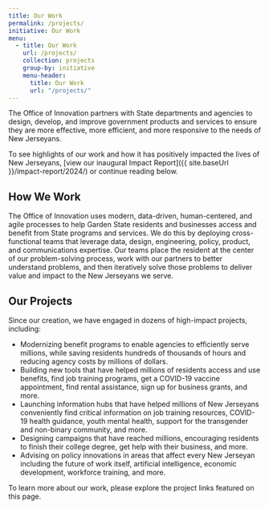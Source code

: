 ```yaml
---
title: Our Work
permalink: /projects/
initiative: Our Work
menu:
  - title: Our Work
    url: /projects/
    collection: projects
    group-by: initiative
    menu-header:
      title: Our Work
      url: "/projects/"
---
```


<p class="usa-intro">The Office of Innovation partners with State departments and agencies to design, develop, and improve government products and services to ensure they are more effective, more efficient, and more responsive to the needs of New Jerseyans.
</p>

To see highlights of our work and how it has positively impacted the lives of New Jerseyans, [view our inaugural Impact Report]({{ site.baseUrl }}/impact-report/2024/) or continue reading below.

## How We Work

The Office of Innovation uses modern, data-driven, human-centered, and agile processes to help Garden State residents and businesses access and benefit from State programs and services. We do this by deploying cross-functional teams that leverage data, design, engineering, policy, product, and communications expertise. Our teams place the resident at the center of our problem-solving process, work with our partners to better understand problems, and then iteratively solve those problems to deliver value and impact to the New Jerseyans we serve.

## Our Projects

Since our creation, we have engaged in dozens of high-impact projects, including:

- Modernizing benefit programs to enable agencies to efficiently serve millions, while saving residents hundreds of thousands of hours and reducing agency costs by millions of dollars.
- Building new tools that have helped millions of residents access and use benefits, find job training programs, get a COVID-19 vaccine appointment, find rental assistance, sign up for business grants, and more.
- Launching information hubs that have helped millions of New Jerseyans conveniently find critical information on job training resources, COVID-19 health guidance, youth mental health, support for the transgender and non-binary community, and more.
- Designing campaigns that have reached millions, encouraging residents to finish their college degree, get help with their business, and more.
- Advising on policy innovations in areas that affect every New Jerseyan including the future of work itself, artificial intelligence, economic development, workforce training, and more.

To learn more about our work, please explore the project links featured on this page.
